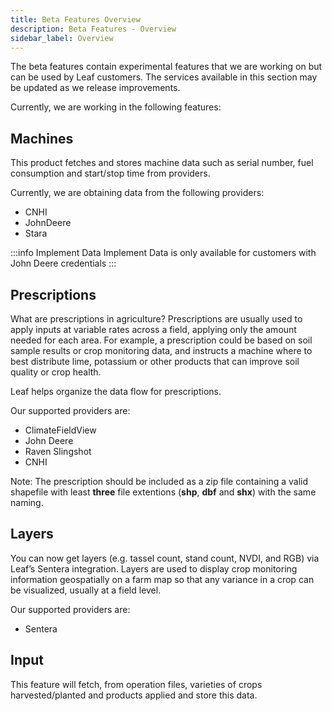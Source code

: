 ```yaml
---
title: Beta Features Overview
description: Beta Features - Overview
sidebar_label: Overview
---
```

<!-- the following links are referenced throughout this document -->

The beta features contain experimental features that we are working on but can be used by Leaf customers.
The services available in this section may be updated as we release improvements.

Currently, we are working in the following features:

## Machines

This product fetches and stores machine data such as serial number, fuel consumption and start/stop time from providers.
 
Currently, we are obtaining data from the following providers:
* CNHI
* JohnDeere
* Stara

:::info Implement Data
    Implement Data is only available for customers with John Deere credentials 
:::
## Prescriptions

What are prescriptions in agriculture? Prescriptions are usually used to apply inputs at variable rates across a field, applying only the amount needed for each area. For example, a prescription could be based on soil sample results or crop monitoring data, and instructs a machine where to best distribute lime, potassium or other products that can improve soil quality or crop health.

Leaf helps organize the data flow for prescriptions. 

Our supported providers are:
* ClimateFieldView
* John Deere
* Raven Slingshot
* CNHI

Note: The prescription should be included as a zip file containing a valid shapefile with least **three** file extentions (**shp**, **dbf** and **shx**) with the same naming.


## Layers

You can now get layers (e.g. tassel count, stand count, NVDI, and RGB) via Leaf’s Sentera integration. Layers are used to display crop monitoring information geospatially on a farm map so that any variance in a crop can be visualized, usually at a field level. 

Our supported providers are:
* Sentera


## Input

This feature will fetch, from operation files, varieties of crops harvested/planted and products applied and store this data.



